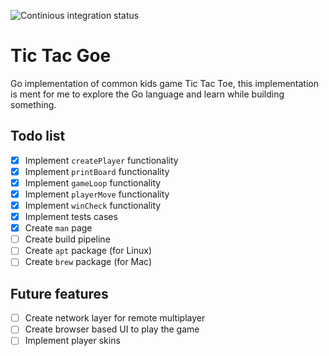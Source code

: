 ![Continious integration status](https://github.com/nopzen/tic-tac-goe/actions/workflows/run-ci.yml/badge.svg)

# Tic Tac Goe

Go implementation of common kids game Tic Tac Toe, this implementation is ment for me to explore the Go language and learn while building something.

## Todo list
- [x] Implement `createPlayer` functionality
- [x] Implement `printBoard` functionality
- [x] Implement `gameLoop` functionality
- [x] Implement `playerMove` functionality
- [x] Implement `winCheck` functionality
- [x] Implement tests cases
- [x] Create `man` page
- [ ] Create build pipeline
- [ ] Create `apt` package (for Linux)
- [ ] Create `brew` package (for Mac)

## Future features
- [ ] Create network layer for remote multiplayer
- [ ] Create browser based UI to play the game
- [ ] Implement player skins